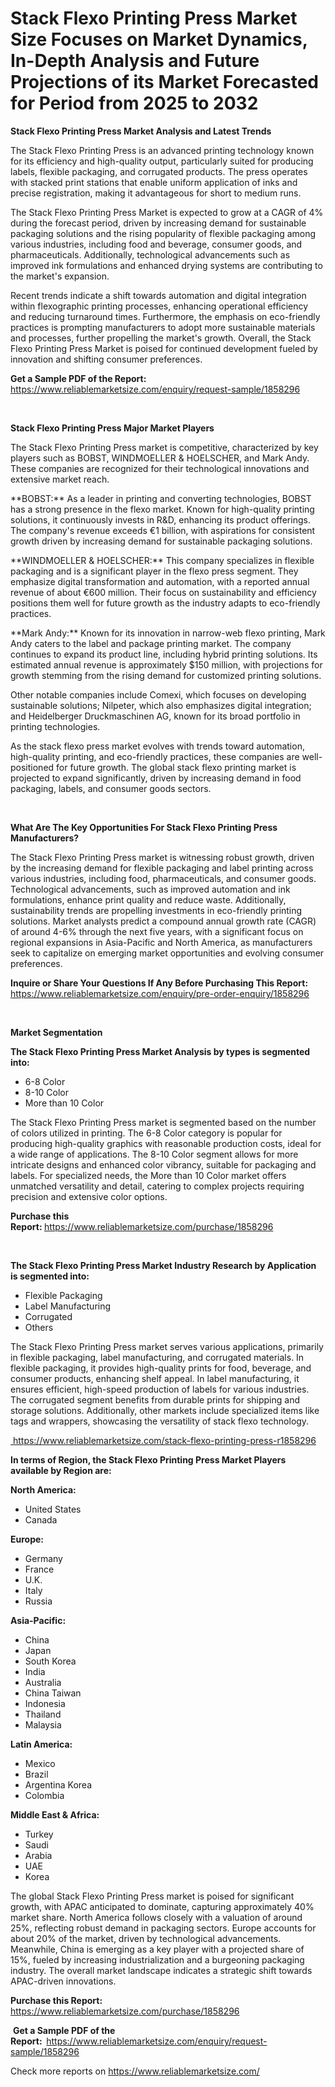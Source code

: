 <p><h1>Stack Flexo Printing Press Market Size Focuses on Market Dynamics, In-Depth Analysis and Future Projections of its Market Forecasted for Period from 2025 to 2032</h1></p><p><strong>Stack Flexo Printing Press Market Analysis and Latest Trends</strong></p>
<p><p>The Stack Flexo Printing Press is an advanced printing technology known for its efficiency and high-quality output, particularly suited for producing labels, flexible packaging, and corrugated products. The press operates with stacked print stations that enable uniform application of inks and precise registration, making it advantageous for short to medium runs. </p><p>The Stack Flexo Printing Press Market is expected to grow at a CAGR of 4% during the forecast period, driven by increasing demand for sustainable packaging solutions and the rising popularity of flexible packaging among various industries, including food and beverage, consumer goods, and pharmaceuticals. Additionally, technological advancements such as improved ink formulations and enhanced drying systems are contributing to the market's expansion. </p><p>Recent trends indicate a shift towards automation and digital integration within flexographic printing processes, enhancing operational efficiency and reducing turnaround times. Furthermore, the emphasis on eco-friendly practices is prompting manufacturers to adopt more sustainable materials and processes, further propelling the market's growth. Overall, the Stack Flexo Printing Press Market is poised for continued development fueled by innovation and shifting consumer preferences.</p></p>
<p><strong>Get a Sample PDF of the Report:&nbsp;</strong> <a href="https://www.reliablemarketsize.com/enquiry/request-sample/1858296?utm_campaign=2336&utm_medium=2&utm_source=Github&utm_content=ia&utm_term=28022025&utm_id=stack-flexo-printing-press">https://www.reliablemarketsize.com/enquiry/request-sample/1858296</a></p>
<p>&nbsp;</p>
<p><strong>Stack Flexo Printing Press Major Market Players</strong></p>
<p><p>The Stack Flexo Printing Press market is competitive, characterized by key players such as BOBST, WINDMOELLER & HOELSCHER, and Mark Andy. These companies are recognized for their technological innovations and extensive market reach. </p><p>**BOBST:** As a leader in printing and converting technologies, BOBST has a strong presence in the flexo market. Known for high-quality printing solutions, it continuously invests in R&D, enhancing its product offerings. The company's revenue exceeds €1 billion, with aspirations for consistent growth driven by increasing demand for sustainable packaging solutions.</p><p>**WINDMOELLER & HOELSCHER:** This company specializes in flexible packaging and is a significant player in the flexo press segment. They emphasize digital transformation and automation, with a reported annual revenue of about €600 million. Their focus on sustainability and efficiency positions them well for future growth as the industry adapts to eco-friendly practices.</p><p>**Mark Andy:** Known for its innovation in narrow-web flexo printing, Mark Andy caters to the label and package printing market. The company continues to expand its product line, including hybrid printing solutions. Its estimated annual revenue is approximately $150 million, with projections for growth stemming from the rising demand for customized printing solutions.</p><p>Other notable companies include Comexi, which focuses on developing sustainable solutions; Nilpeter, which also emphasizes digital integration; and Heidelberger Druckmaschinen AG, known for its broad portfolio in printing technologies. </p><p>As the stack flexo press market evolves with trends toward automation, high-quality printing, and eco-friendly practices, these companies are well-positioned for future growth. The global stack flexo printing market is projected to expand significantly, driven by increasing demand in food packaging, labels, and consumer goods sectors.</p></p>
<p>&nbsp;</p>
<p><strong>What Are The Key Opportunities For Stack Flexo Printing Press Manufacturers?</strong></p>
<p><p>The Stack Flexo Printing Press market is witnessing robust growth, driven by the increasing demand for flexible packaging and label printing across various industries, including food, pharmaceuticals, and consumer goods. Technological advancements, such as improved automation and ink formulations, enhance print quality and reduce waste. Additionally, sustainability trends are propelling investments in eco-friendly printing solutions. Market analysts predict a compound annual growth rate (CAGR) of around 4-6% through the next five years, with a significant focus on regional expansions in Asia-Pacific and North America, as manufacturers seek to capitalize on emerging market opportunities and evolving consumer preferences.</p></p>
<p><strong>Inquire or Share Your Questions If Any Before Purchasing This Report:</strong> <a href="https://www.reliablemarketsize.com/enquiry/pre-order-enquiry/1858296?utm_campaign=2336&utm_medium=2&utm_source=Github&utm_content=ia&utm_term=28022025&utm_id=stack-flexo-printing-press">https://www.reliablemarketsize.com/enquiry/pre-order-enquiry/1858296</a></p>
<p>&nbsp;</p>
<p><strong>Market Segmentation</strong></p>
<p><strong>The Stack Flexo Printing Press Market Analysis by types is segmented into:</strong></p>
<p><ul><li>6-8 Color</li><li>8-10 Color</li><li>More than 10 Color</li></ul></p>
<p><p>The Stack Flexo Printing Press market is segmented based on the number of colors utilized in printing. The 6-8 Color category is popular for producing high-quality graphics with reasonable production costs, ideal for a wide range of applications. The 8-10 Color segment allows for more intricate designs and enhanced color vibrancy, suitable for packaging and labels. For specialized needs, the More than 10 Color market offers unmatched versatility and detail, catering to complex projects requiring precision and extensive color options.</p></p>
<p><strong>Purchase this Report:&nbsp;</strong><a href="https://www.reliablemarketsize.com/purchase/1858296?utm_campaign=2336&utm_medium=2&utm_source=Github&utm_content=ia&utm_term=28022025&utm_id=stack-flexo-printing-press">https://www.reliablemarketsize.com/purchase/1858296</a></p>
<p>&nbsp;</p>
<p><strong>The Stack Flexo Printing Press Market Industry Research by Application is segmented into:</strong></p>
<p><ul><li>Flexible Packaging</li><li>Label Manufacturing</li><li>Corrugated</li><li>Others</li></ul></p>
<p><p>The Stack Flexo Printing Press market serves various applications, primarily in flexible packaging, label manufacturing, and corrugated materials. In flexible packaging, it provides high-quality prints for food, beverage, and consumer products, enhancing shelf appeal. In label manufacturing, it ensures efficient, high-speed production of labels for various industries. The corrugated segment benefits from durable prints for shipping and storage solutions. Additionally, other markets include specialized items like tags and wrappers, showcasing the versatility of stack flexo technology.</p></p>
<p><a href="https://www.reliablemarketsize.com/stack-flexo-printing-press-r1858296?utm_campaign=2336&utm_medium=2&utm_source=Github&utm_content=ia&utm_term=28022025&utm_id=stack-flexo-printing-press">&nbsp;https://www.reliablemarketsize.com/stack-flexo-printing-press-r1858296</a></p>
<p><strong>In terms of Region, the Stack Flexo Printing Press Market Players available by Region are:</strong></p>
<p>
    <p> <strong> North America: </strong>
        <ul>
            <li>United States</li>
            <li>Canada</li>
        </ul>
        </p> 
    <p> <strong> Europe: </strong>
        <ul>
            <li>Germany</li>
            <li>France</li>
            <li>U.K.</li>
            <li>Italy</li>
            <li>Russia</li>
        </ul>
        </p> 
    <p> <strong> Asia-Pacific: </strong>
        <ul>
            <li>China</li>
            <li>Japan</li>
            <li>South Korea</li>
            <li>India</li>
            <li>Australia</li>
            <li>China Taiwan</li>
            <li>Indonesia</li>
            <li>Thailand</li>
            <li>Malaysia</li>
        </ul>
        </p> 
    <p> <strong> Latin America: </strong>
        <ul>
            <li>Mexico</li>
            <li>Brazil</li>
            <li>Argentina Korea</li>
            <li>Colombia</li>
        </ul>
        </p> 
    <p> <strong> Middle East & Africa: </strong>
        <ul>
            <li>Turkey</li>
            <li>Saudi</li>
            <li>Arabia</li>
            <li>UAE</li>
            <li>Korea</li>
        </ul>
    </p>
    </p>
<p><p>The global Stack Flexo Printing Press market is poised for significant growth, with APAC anticipated to dominate, capturing approximately 40% market share. North America follows closely with a valuation of around 25%, reflecting robust demand in packaging sectors. Europe accounts for about 20% of the market, driven by technological advancements. Meanwhile, China is emerging as a key player with a projected share of 15%, fueled by increasing industrialization and a burgeoning packaging industry. The overall market landscape indicates a strategic shift towards APAC-driven innovations.</p></p>
<p><strong>Purchase this Report: </strong><a href="https://www.reliablemarketsize.com/purchase/1858296?utm_campaign=2336&utm_medium=2&utm_source=Github&utm_content=ia&utm_term=28022025&utm_id=stack-flexo-printing-press">https://www.reliablemarketsize.com/purchase/1858296</a></p>
<p>&nbsp;<strong>Get a Sample PDF of the Report:&nbsp;&nbsp;</strong><a href="https://www.reliablemarketsize.com/enquiry/request-sample/1858296?utm_campaign=2336&utm_medium=2&utm_source=Github&utm_content=ia&utm_term=28022025&utm_id=stack-flexo-printing-press">https://www.reliablemarketsize.com/enquiry/request-sample/1858296</a></p>
<p><strong></strong></p>
<p>Check more reports on <a href="https://www.reliablemarketsize.com/?utm_campaign=2336&utm_medium=2&utm_source=Github&utm_content=ia&utm_term=28022025&utm_id=stack-flexo-printing-press">https://www.reliablemarketsize.com/</a></p>